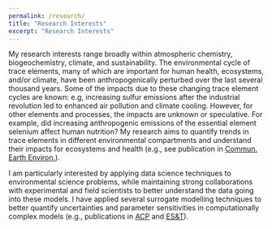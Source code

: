 ```yaml
---
permalink: /research/
title: "Research Interests"
excerpt: "Research Interests"
---
```

My research interests range broadly within atmospheric chemistry, biogeochemistry, climate, and sustainability. The environmental cycle of trace elements, many of which are important for human health, ecosystems, and/or climate, have been anthropogenically perturbed over the last several thousand years. Some of the impacts due to these changing trace element cycles are known: e.g, increasing sulfur emissions after the industrial revolution led to enhanced air pollution and climate cooling. However, for other elements and processes, the impacts are unknown or speculative. For example, did increasing anthropogenic emissions of the essential element selenium affect human nutrition? My research aims to quantify trends in trace elements in different environmental compartments and understand their impacts for ecosystems and health (e.g., see publication in [Commun. Earth Environ.](https://doi.org/10.1038/s43247-021-00172-0)).

I am particularly interested by applying data science techniques to environmental science problems, while maintaining strong collaborations with experimental and field scientists to better understand the data going into these models. I have applied several surrogate modelling techniques to better quantify uncertainties and parameter sensitivities in computationally complex models (e.g., publications in [ACP](https://doi.org/10.5194/acp-20-1363-2020) and [ES&T](https://doi.org/10.1021/acs.est.0c01408)).
